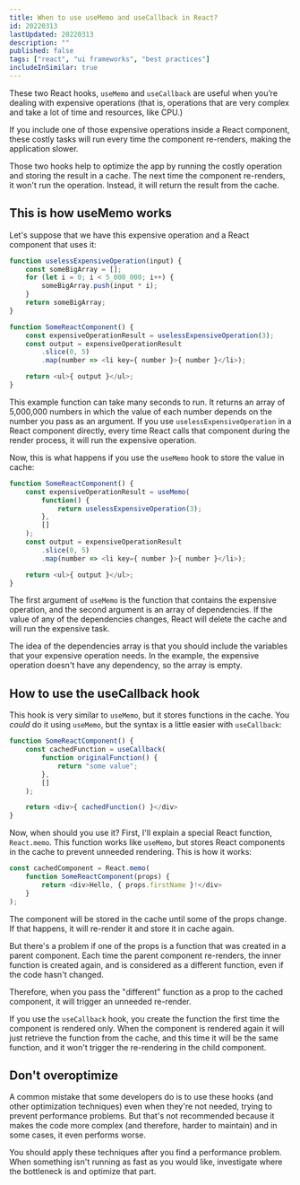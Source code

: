 ```yaml
---
title: When to use useMemo and useCallback in React?
id: 20220313
lastUpdated: 20220313
description: ""
published: false
tags: ["react", "ui frameworks", "best practices"]
includeInSimilar: true
---
```


These two React hooks, `useMemo` and `useCallback` are useful when you’re dealing with expensive operations (that is, operations that are very complex and take a lot of time and resources, like CPU.)

If you include one of those expensive operations inside a React component, these costly tasks will run every time the component re-renders, making the application slower.

Those two hooks help to optimize the app by running the costly operation and storing the result in a cache. The next time the component re-renders, it won't run the operation. Instead, it will return the result from the cache.

## This is how useMemo works

Let's suppose that we have this expensive operation and a React component that uses it:
```javascript
function uselessExpensiveOperation(input) {
    const someBigArray = [];
    for (let i = 0; i < 5_000_000; i++) {
        someBigArray.push(input * i);
    }
    return someBigArray;
}

function SomeReactComponent() {
    const expensiveOperationResult = uselessExpensiveOperation(3);
    const output = expensiveOperationResult
        .slice(0, 5)
        .map(number => <li key={ number }>{ number }</li>);

    return <ul>{ output }</ul>;
}
```
This example function can take many seconds to run. It returns an array of 5,000,000 numbers in which the value of each number depends on the number you pass as an argument. If you use `uselessExpensiveOperation` in a React component directly, every time React calls that component during the render process, it will run the expensive operation.

Now, this is what happens if you use the `useMemo` hook to store the value in cache:

```javascript
function SomeReactComponent() {
    const expensiveOperationResult = useMemo(
        function() {
            return uselessExpensiveOperation(3);
        },
        []
    );
    const output = expensiveOperationResult
        .slice(0, 5)
        .map(number => <li key={ number }>{ number }</li>);

    return <ul>{ output }</ul>;
}
```
The first argument of `useMemo` is the function that contains the expensive operation, and the second argument is an array of dependencies. If the value of any of the dependencies changes, React will delete the cache and will run the expensive task. 

The idea of the dependencies array is that you should include the variables that your expensive operation needs. In the example, the expensive operation doesn't have any dependency, so the array is empty.

## How to use the useCallback hook
This hook is very similar to `useMemo`, but it stores functions in the cache. You *could* do it using `useMemo`, but the syntax is a little easier with `useCallback`:

```javascript
function SomeReactComponent() {
    const cachedFunction = useCallback(
        function originalFunction() {
            return "some value";
        },
        []
    );

    return <div>{ cachedFunction() }</div>
}
```
Now, when should you use it? First, I'll explain a special React function, `React.memo`. This function works like `useMemo`, but stores React components in the cache to prevent unneeded rendering. This is how it works:
```javascript
const cachedComponent = React.memo(
    function SomeReactComponent(props) {
        return <div>Hello, { props.firstName }!</div>
    }
);
```
The component will be stored in the cache until some of the props change. If that happens, it will re-render it and store it in cache again.

But there's a problem if one of the props is a function that was created in a parent component. Each time the parent component re-renders, the inner function is created again, and is considered as a different function, even if the code hasn't changed.

Therefore, when you pass the "different" function as a prop to the cached component, it will trigger an unneeded re-render.

If you use the `useCallback` hook, you create the function the first time the component is rendered only. When the component is rendered again it will just retrieve the function from the cache, and this time it will be the same function, and it won't trigger the re-rendering in the child component.

## Don't overoptimize

A common mistake that some developers do is to use these hooks (and other optimization techniques) even when they're not needed, trying to prevent performance problems. But that's not recommended because it makes the code more complex (and therefore, harder to maintain) and in some cases, it even performs worse.

You should apply these techniques after you find a performance problem. When something isn't running as fast as you would like, investigate where the bottleneck is and optimize that part.